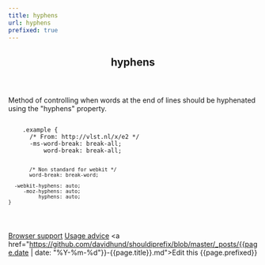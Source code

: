 ```yaml
---
title: hyphens
url: hyphens
prefixed: true
---
```


<article id="hyphens" class="feature prefix-{{page.prefixed}}">
	<header class="feature__header">
		<h2>hyphens</h2>
	</header>
	<p class="feature__description">
		Method of controlling when words at the end of lines should be hyphenated using the "hyphens" property.
	</p>
<pre class="feature__code"><code>
	.example {
	  /* From: http://vlst.nl/x/e2 */
	  -ms-word-break: break-all;
	      word-break: break-all;

	       /* Non standard for webkit */
	       word-break: break-word;

	  -webkit-hyphens: auto;
	     -moz-hyphens: auto;
	          hyphens: auto;
	}
</code></pre>
	<footer class="feature__footer">
		<a href="http://caniuse.com/hyphens">Browser support</a> 
		<a href="http://html5please.com/#hyphens">Usage advice</a> 
		<a href="https://github.com/davidhund/shouldiprefix/blob/master/_posts/{{page.date | date: "%Y-%m-%d"}}-{{page.title}}.md">Edit this</a> 
		<span class="feature__prefix">{{page.prefixed}}</span>
	</footer>
</article>
